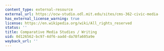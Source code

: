 ```yaml
---
content_type: external-resource
external_url: https://ocw-studio.odl.mit.edu/sites/cms-362-civic-media-codesign-studio-spring-2016/type/page/edit/86a470e1-c190-af8f-197d-c7dd0a7b2567/resolveuid/ecb0f9e16a968cb037f627ab03a7b68d
has_external_license_warning: true
license: https://en.wikipedia.org/wiki/All_rights_reserved
status: ''
title: Comparative Media Studies / Writing
uid: 0d126562-bc97-4df6-aadd-da78fa605a9e
wayback_url: ''
---
```

